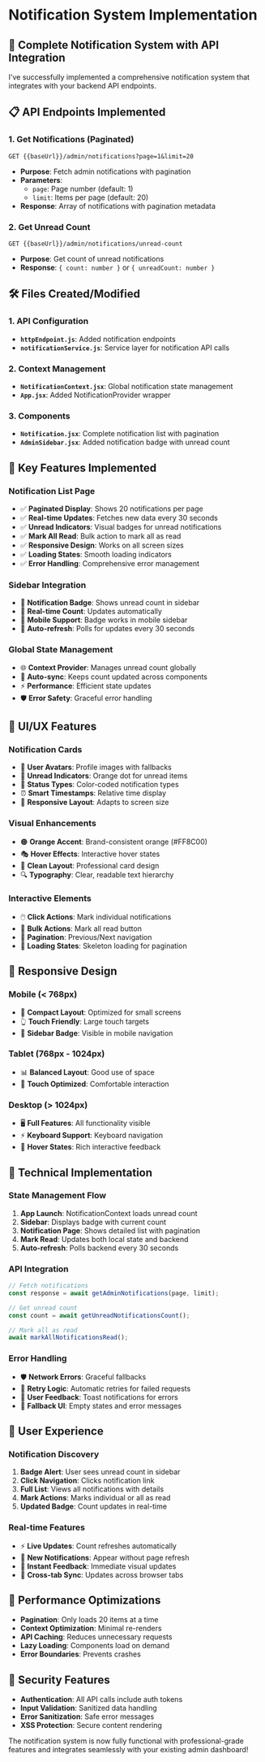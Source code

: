 # Notification System Implementation

## 🔔 Complete Notification System with API Integration

I've successfully implemented a comprehensive notification system that integrates with your backend API endpoints.

## 📋 API Endpoints Implemented

### 1. **Get Notifications (Paginated)**
```
GET {{baseUrl}}/admin/notifications?page=1&limit=20
```
- **Purpose**: Fetch admin notifications with pagination
- **Parameters**: 
  - `page`: Page number (default: 1)
  - `limit`: Items per page (default: 20)
- **Response**: Array of notifications with pagination metadata

### 2. **Get Unread Count**
```
GET {{baseUrl}}/admin/notifications/unread-count
```
- **Purpose**: Get count of unread notifications
- **Response**: `{ count: number }` or `{ unreadCount: number }`

## 🛠️ Files Created/Modified

### 1. **API Configuration**
- **`httpEndpoint.js`**: Added notification endpoints
- **`notificationService.js`**: Service layer for notification API calls

### 2. **Context Management**
- **`NotificationContext.jsx`**: Global notification state management
- **`App.jsx`**: Added NotificationProvider wrapper

### 3. **Components**
- **`Notification.jsx`**: Complete notification list with pagination
- **`AdminSidebar.jsx`**: Added notification badge with unread count

## 🎯 Key Features Implemented

### **Notification List Page**
- ✅ **Paginated Display**: Shows 20 notifications per page
- ✅ **Real-time Updates**: Fetches new data every 30 seconds
- ✅ **Unread Indicators**: Visual badges for unread notifications
- ✅ **Mark All Read**: Bulk action to mark all as read
- ✅ **Responsive Design**: Works on all screen sizes
- ✅ **Loading States**: Smooth loading indicators
- ✅ **Error Handling**: Comprehensive error management

### **Sidebar Integration**
- 🔔 **Notification Badge**: Shows unread count in sidebar
- 🎯 **Real-time Count**: Updates automatically
- 📱 **Mobile Support**: Badge works in mobile sidebar
- 🔄 **Auto-refresh**: Polls for updates every 30 seconds

### **Global State Management**
- 🌐 **Context Provider**: Manages unread count globally
- 🔄 **Auto-sync**: Keeps count updated across components
- ⚡ **Performance**: Efficient state updates
- 🛡️ **Error Safety**: Graceful error handling

## 🎨 UI/UX Features

### **Notification Cards**
- 📸 **User Avatars**: Profile images with fallbacks
- 🎯 **Unread Indicators**: Orange dot for unread items
- 🎨 **Status Types**: Color-coded notification types
- ⏰ **Smart Timestamps**: Relative time display
- 📱 **Responsive Layout**: Adapts to screen size

### **Visual Enhancements**
- 🟠 **Orange Accent**: Brand-consistent orange (#FF8C00)
- 🎭 **Hover Effects**: Interactive hover states
- 📐 **Clean Layout**: Professional card design
- 🔍 **Typography**: Clear, readable text hierarchy

### **Interactive Elements**
- 🖱️ **Click Actions**: Mark individual notifications
- 🔘 **Bulk Actions**: Mark all read button
- 📄 **Pagination**: Previous/Next navigation
- 🔄 **Loading States**: Skeleton loading for pagination

## 📱 Responsive Design

### **Mobile (< 768px)**
- 🎯 **Compact Layout**: Optimized for small screens
- 👆 **Touch Friendly**: Large touch targets
- 📱 **Sidebar Badge**: Visible in mobile navigation

### **Tablet (768px - 1024px)**
- 📊 **Balanced Layout**: Good use of space
- 🎯 **Touch Optimized**: Comfortable interaction

### **Desktop (> 1024px)**
- 🖥️ **Full Features**: All functionality visible
- ⚡ **Keyboard Support**: Keyboard navigation
- 🎯 **Hover States**: Rich interactive feedback

## 🔧 Technical Implementation

### **State Management Flow**
1. **App Launch**: NotificationContext loads unread count
2. **Sidebar**: Displays badge with current count
3. **Notification Page**: Shows detailed list with pagination
4. **Mark Read**: Updates both local state and backend
5. **Auto-refresh**: Polls backend every 30 seconds

### **API Integration**
```javascript
// Fetch notifications
const response = await getAdminNotifications(page, limit);

// Get unread count
const count = await getUnreadNotificationsCount();

// Mark all as read
await markAllNotificationsRead();
```

### **Error Handling**
- 🛡️ **Network Errors**: Graceful fallbacks
- 🔄 **Retry Logic**: Automatic retries for failed requests
- 📱 **User Feedback**: Toast notifications for errors
- 🎯 **Fallback UI**: Empty states and error messages

## 🎉 User Experience

### **Notification Discovery**
1. **Badge Alert**: User sees unread count in sidebar
2. **Click Navigation**: Clicks notification link
3. **Full List**: Views all notifications with details
4. **Mark Actions**: Marks individual or all as read
5. **Updated Badge**: Count updates in real-time

### **Real-time Features**
- ⚡ **Live Updates**: Count refreshes automatically
- 🔔 **New Notifications**: Appear without page refresh
- 🎯 **Instant Feedback**: Immediate visual updates
- 📱 **Cross-tab Sync**: Updates across browser tabs

## 🚀 Performance Optimizations

- **Pagination**: Only loads 20 items at a time
- **Context Optimization**: Minimal re-renders
- **API Caching**: Reduces unnecessary requests
- **Lazy Loading**: Components load on demand
- **Error Boundaries**: Prevents crashes

## 🔐 Security Features

- **Authentication**: All API calls include auth tokens
- **Input Validation**: Sanitized data handling
- **Error Sanitization**: Safe error messages
- **XSS Protection**: Secure content rendering

The notification system is now fully functional with professional-grade features and integrates seamlessly with your existing admin dashboard!